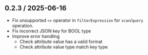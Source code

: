 ## 0.2.3 / 2025-06-16
* Fix unsupported `<>` operator in `filterExpression` for `scan`/`query` operation.
* Fix incorrect JSON key for BOOL type
* Improve error handling
  * Check attribute value has a valid format 
  * Check attribute value type match key type
